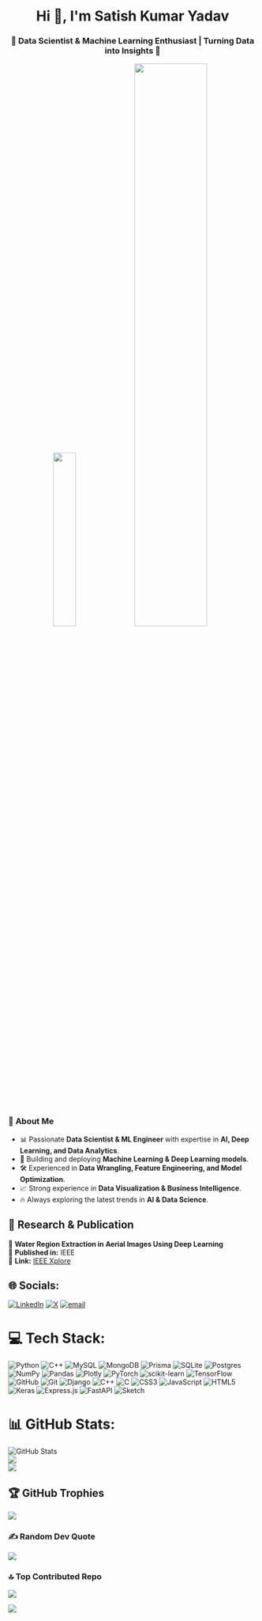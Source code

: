 <h1 align="center">Hi 👋, I'm Satish Kumar Yadav</h1>
<h3 align="center">🤖 Data Scientist & Machine Learning Enthusiast | Turning Data into Insights 🚀</h3>

<p align="center">
  <img src="https://media2.giphy.com/media/v1.Y2lkPTc5MGI3NjExZGt4bGx0NjEweWZtczJtbWtxdWptd29tdnI1cjNuZHByaWhxOHhkaSZlcD12MV9pbnRlcm5hbF9naWZfYnlfaWQmY3Q9Zw/Gwwg7fBSUQ6WmpjKEo/giphy.gif" width="30%"/>
  <img src="https://media3.giphy.com/media/v1.Y2lkPTc5MGI3NjExb3Bzc2x6aDE1amE1NTY3OXZvZHBkbnl4M3RxeDRmdnlka2VvOWRweiZlcD12MV9pbnRlcm5hbF9naWZfYnlfaWQmY3Q9Zw/4TtTVTmBoXp8txRU0C/giphy.gif" width="54%"/>
</p>



### 🌟 **About Me**
- 📊 Passionate **Data Scientist & ML Engineer** with expertise in **AI, Deep Learning, and Data Analytics**.
- 🤖 Building and deploying **Machine Learning & Deep Learning models**.
- 🛠️ Experienced in **Data Wrangling, Feature Engineering, and Model Optimization**.
- 📈 Strong experience in **Data Visualization & Business Intelligence**.
- 🔥 Always exploring the latest trends in **AI & Data Science**.



## 📄 Research & Publication  
🔬 **Water Region Extraction in Aerial Images Using Deep Learning**  
📜 **Published in:** IEEE  
🔗 **Link:** [IEEE Xplore](https://ieeexplore.ieee.org/document/10862555)  



## 🌐 Socials:
[![LinkedIn](https://img.shields.io/badge/LinkedIn-%230077B5.svg?logo=linkedin&logoColor=white)](https://linkedin.com/in/satish7800) [![X](https://img.shields.io/badge/X-black.svg?logo=X&logoColor=white)](https://x.com/Stormworm09) [![email](https://img.shields.io/badge/Email-D14836?logo=gmail&logoColor=white)](mailto:satish34557@gmail.com) 


# 💻 Tech Stack:
![Python](https://img.shields.io/badge/python-3670A0?style=plastic&logo=python&logoColor=ffdd54) ![C++](https://img.shields.io/badge/c++-%2300599C.svg?style=plastic&logo=c%2B%2B&logoColor=white) ![MySQL](https://img.shields.io/badge/mysql-4479A1.svg?style=plastic&logo=mysql&logoColor=white) ![MongoDB](https://img.shields.io/badge/MongoDB-%234ea94b.svg?style=plastic&logo=mongodb&logoColor=white) ![Prisma](https://img.shields.io/badge/Prisma-3982CE?style=plastic&logo=Prisma&logoColor=white) ![SQLite](https://img.shields.io/badge/sqlite-%2307405e.svg?style=plastic&logo=sqlite&logoColor=white) ![Postgres](https://img.shields.io/badge/postgres-%23316192.svg?style=plastic&logo=postgresql&logoColor=white) ![NumPy](https://img.shields.io/badge/numpy-%23013243.svg?style=plastic&logo=numpy&logoColor=white) ![Pandas](https://img.shields.io/badge/pandas-%23150458.svg?style=plastic&logo=pandas&logoColor=white) ![Plotly](https://img.shields.io/badge/Plotly-%233F4F75.svg?style=plastic&logo=plotly&logoColor=white) ![PyTorch](https://img.shields.io/badge/PyTorch-%23EE4C2C.svg?style=plastic&logo=PyTorch&logoColor=white) ![scikit-learn](https://img.shields.io/badge/scikit--learn-%23F7931E.svg?style=plastic&logo=scikit-learn&logoColor=white) ![TensorFlow](https://img.shields.io/badge/TensorFlow-%23FF6F00.svg?style=plastic&logo=TensorFlow&logoColor=white) ![GitHub](https://img.shields.io/badge/github-%23121011.svg?style=plastic&logo=github&logoColor=white) ![Git](https://img.shields.io/badge/git-%23F05033.svg?style=plastic&logo=git&logoColor=white) ![Django](https://img.shields.io/badge/django-%23092E20.svg?style=plastic&logo=django&logoColor=white) ![C++](https://img.shields.io/badge/c++-%2300599C.svg?style=plastic&logo=c%2B%2B&logoColor=white) ![C](https://img.shields.io/badge/c-%2300599C.svg?style=plastic&logo=c&logoColor=white) ![CSS3](https://img.shields.io/badge/css3-%231572B6.svg?style=plastic&logo=css3&logoColor=white) ![JavaScript](https://img.shields.io/badge/javascript-%23323330.svg?style=plastic&logo=javascript&logoColor=%23F7DF1E) ![HTML5](https://img.shields.io/badge/html5-%23E34F26.svg?style=plastic&logo=html5&logoColor=white) ![Keras](https://img.shields.io/badge/Keras-%23D00000.svg?style=plastic&logo=Keras&logoColor=white) ![Express.js](https://img.shields.io/badge/express.js-%23404d59.svg?style=plastic&logo=express&logoColor=%2361DAFB) ![FastAPI](https://img.shields.io/badge/FastAPI-005571?style=plastic&logo=fastapi) ![Sketch](https://img.shields.io/badge/Sketch-FFB387?style=plastic&logo=sketch&logoColor=black)
# 📊 GitHub Stats:
![GitHub Stats](https://github-readme-stats.vercel.app/api?username=stormworm9&show_icons=true&count_private=true&theme=dark)<br/>
![](https://nirzak-streak-stats.vercel.app/?user=stormworm9&theme=dark&hide_border=false)<br/>
![](https://github-readme-stats.vercel.app/api/top-langs/?username=stormworm9&theme=dark&hide_border=false&include_all_commits=true&count_private=true&layout=compact)

## 🏆 GitHub Trophies
![](https://github-profile-trophy.vercel.app/?username=stormworm9&theme=radical&no-frame=false&no-bg=false&margin-w=4)

### ✍️ Random Dev Quote
![](https://quotes-github-readme.vercel.app/api?type=horizontal&theme=radical)

### 🔝 Top Contributed Repo
![](https://github-contributor-stats.vercel.app/api?username=stormworm9&limit=5&theme=dark&combine_all_yearly_contributions=true)


[![](https://visitcount.itsvg.in/api?id=stormworm9&icon=0&color=0)](https://visitcount.itsvg.in)
